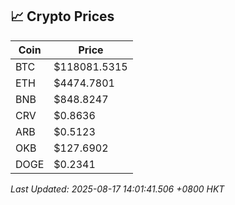 ## 📈 Crypto Prices

| Coin | Price |
| ---- | ----- |
| BTC | $118081.5315 |
| ETH | $4474.7801 |
| BNB | $848.8247 |
| CRV | $0.8636 |
| ARB | $0.5123 |
| OKB | $127.6902 |
| DOGE | $0.2341 |

_Last Updated: 2025-08-17 14:01:41.506 +0800 HKT_